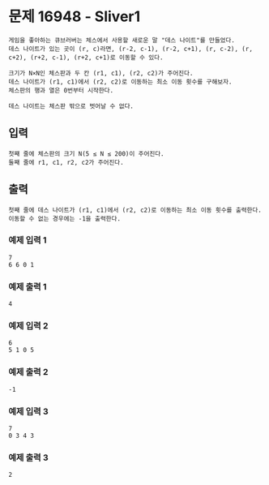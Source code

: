 # 문제 16948 - Sliver1
    게임을 좋아하는 큐브러버는 체스에서 사용할 새로운 말 "데스 나이트"를 만들었다. 
    데스 나이트가 있는 곳이 (r, c)라면, (r-2, c-1), (r-2, c+1), (r, c-2), (r, c+2), (r+2, c-1), (r+2, c+1)로 이동할 수 있다.
    
    크기가 N×N인 체스판과 두 칸 (r1, c1), (r2, c2)가 주어진다. 
    데스 나이트가 (r1, c1)에서 (r2, c2)로 이동하는 최소 이동 횟수를 구해보자. 
    체스판의 행과 열은 0번부터 시작한다.
    
    데스 나이트는 체스판 밖으로 벗어날 수 없다.

## 입력
    첫째 줄에 체스판의 크기 N(5 ≤ N ≤ 200)이 주어진다. 
    둘째 줄에 r1, c1, r2, c2가 주어진다.

## 출력
    첫째 줄에 데스 나이트가 (r1, c1)에서 (r2, c2)로 이동하는 최소 이동 횟수를 출력한다. 
    이동할 수 없는 경우에는 -1을 출력한다.

### 예제 입력 1
    7
    6 6 0 1
### 예제 출력 1
    4
### 예제 입력 2
    6
    5 1 0 5
### 예제 출력 2
    -1
### 예제 입력 3
    7
    0 3 4 3
### 예제 출력 3
    2